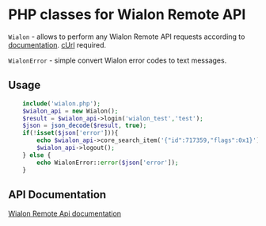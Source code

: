PHP classes for Wialon Remote API
=================================

`Wialon` - allows to perform any Wialon Remote API requests according to [documentation](http://sdk.wialon.com/wiki/en/sidebar/remoteapi/remoteapi). [cUrl](http://www.php.net/manual/en/intro.curl.php) required.

`WialonError` - simple convert Wialon error codes to text messages.

Usage
-----

```PHP
	include('wialon.php');
	$wialon_api = new Wialon();
	$result = $wialon_api->login('wialon_test','test');
	$json = json_decode($result, true);
	if(!isset($json['error'])){
		echo $wialon_api->core_search_item('{"id":717359,"flags":0x1}');
		$wialon_api->logout();
	} else {
		echo WialonError::error($json['error']);
	}
```

API Documentation
-----------------

[Wialon Remote Api documentation](http://sdk.wialon.com/wiki/en/sidebar/remoteapi/apiref/apiref "Remote Api")
